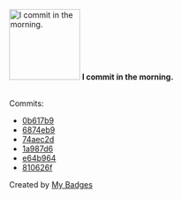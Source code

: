<img src="https://my-badges.github.io/my-badges/morning-commits.png" alt="I commit in the morning." title="I commit in the morning." width="128">
<strong>I commit in the morning.</strong>
<br><br>

Commits:

- <a href="https://github.com/Rignchen/advent-of-code/commit/0b617b9897d0786662dcae51d6124cbf8ec71e48">0b617b9</a>
- <a href="https://github.com/Rignchen/advent-of-code/commit/6874eb9c941b24c1a0152b1f1bb068fc92523506">6874eb9</a>
- <a href="https://github.com/Rignchen/advent-of-code/commit/74aec2dafb6999416c9ccbc5fca8604e49ce6664">74aec2d</a>
- <a href="https://github.com/Rignchen/advent-of-code/commit/1a987d6466932d0186b3ff612a92f8380893363c">1a987d6</a>
- <a href="https://github.com/Rignchen/advent-of-code/commit/e64b9643b8393b943059e911ae8b7ba755c010e9">e64b964</a>
- <a href="https://github.com/Rignchen/advent-of-code/commit/810626fdc306e5658ec437a67559c1af510b1809">810626f</a>


Created by <a href="https://github.com/my-badges/my-badges">My Badges</a>